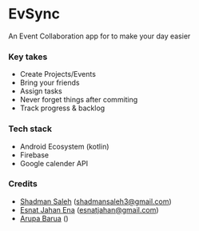 # EvSync

An Event Collaboration app for to make your day easier

### Key takes
- Create Projects/Events
- Bring your friends
- Assign tasks
- Never forget things after commiting
- Track progress & backlog

### Tech stack
- Android Ecosystem (kotlin)
- Firebase
- Google calender API

### Credits
- [Shadman Saleh](https://github.com/shadmansaleh) ([shadmansaleh3@gmail.com](mailto://shadmansaleh3@gmail.com))
- [Esnat Jahan Ena](https://github.com/EsnatJahan) ([esnatjahan@gmail.com](mailto://esnatjahan@gmail.com))
- [Arupa Barua](https://github.com/) ([](mailto://))
